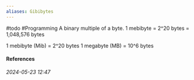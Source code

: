 ```yaml
---
aliases: Gibibytes
---
```

#todo #Programming 
A binary multiple of a byte.
1 mebibyte = 2^20 bytes = 1,048,576 bytes

1 mebibyte (Mib) = 2^20 bytes
1 megabyte (MB) = 10^6 bytes

#### References


_2024-05-23 12:47_